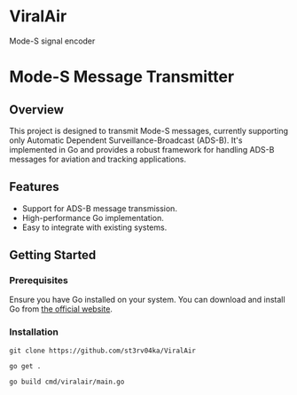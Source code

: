 # ViralAir
Mode-S signal encoder

# Mode-S Message Transmitter

## Overview

This project is designed to transmit Mode-S messages, currently supporting only Automatic Dependent Surveillance-Broadcast (ADS-B). It's implemented in Go and provides a robust framework for handling ADS-B messages for aviation and tracking applications.

## Features

- Support for ADS-B message transmission.
- High-performance Go implementation.
- Easy to integrate with existing systems.

## Getting Started

### Prerequisites

Ensure you have Go installed on your system. You can download and install Go from [the official website](https://golang.org/dl/).

### Installation

```
git clone https://github.com/st3rv04ka/ViralAir
```

```
go get . 
```

```
go build cmd/viralair/main.go
```
